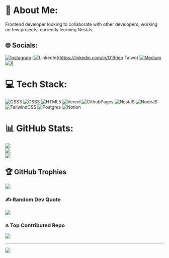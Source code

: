 # 💫 About Me:
Frontend developer looking to collaborate with other developers, working on few projects, currently learning NestJs


## 🌐 Socials:
[![Instagram](https://img.shields.io/badge/Instagram-%23E4405F.svg?logo=Instagram&logoColor=white)](https://instagram.com/obrien_adedapo) [![LinkedIn](https://img.shields.io/badge/LinkedIn-%230077B5.svg?logo=linkedin&logoColor=white)](https://linkedin.com/in/O'Brien Taiwo) [![Medium](https://img.shields.io/badge/Medium-12100E?logo=medium&logoColor=white)](https://medium.com/@Obrienadedapo) [![X](https://img.shields.io/badge/X-black.svg?logo=X&logoColor=white)](https://x.com/AdedapoBrien) 

# 💻 Tech Stack:
![CSS3](https://img.shields.io/badge/css3-%231572B6.svg?style=for-the-badge&logo=css3&logoColor=white) ![CSS3](https://img.shields.io/badge/css3-%231572B6.svg?style=for-the-badge&logo=css3&logoColor=white) ![HTML5](https://img.shields.io/badge/html5-%23E34F26.svg?style=for-the-badge&logo=html5&logoColor=white) ![Vercel](https://img.shields.io/badge/vercel-%23000000.svg?style=for-the-badge&logo=vercel&logoColor=white) ![GithubPages](https://img.shields.io/badge/github%20pages-121013?style=for-the-badge&logo=github&logoColor=white) ![NestJS](https://img.shields.io/badge/nestjs-%23E0234E.svg?style=for-the-badge&logo=nestjs&logoColor=white) ![NodeJS](https://img.shields.io/badge/node.js-6DA55F?style=for-the-badge&logo=node.js&logoColor=white) ![TailwindCSS](https://img.shields.io/badge/tailwindcss-%2338B2AC.svg?style=for-the-badge&logo=tailwind-css&logoColor=white) ![Postgres](https://img.shields.io/badge/postgres-%23316192.svg?style=for-the-badge&logo=postgresql&logoColor=white) ![Notion](https://img.shields.io/badge/Notion-%23000000.svg?style=for-the-badge&logo=notion&logoColor=white)
# 📊 GitHub Stats:
![](https://github-readme-stats.vercel.app/api?username=CodeEnthusiast09&theme=vue-dark&hide_border=false&include_all_commits=true&count_private=true)<br/>
![](https://github-readme-streak-stats.herokuapp.com/?user=CodeEnthusiast09&theme=vue-dark&hide_border=false)<br/>
![](https://github-readme-stats.vercel.app/api/top-langs/?username=CodeEnthusiast09&theme=vue-dark&hide_border=false&include_all_commits=true&count_private=true&layout=compact)

## 🏆 GitHub Trophies
![](https://github-profile-trophy.vercel.app/?username=CodeEnthusiast09&theme=radical&no-frame=false&no-bg=false&margin-w=4)

### ✍️ Random Dev Quote
![](https://quotes-github-readme.vercel.app/api?type=horizontal&theme=radical)

### 🔝 Top Contributed Repo
![](https://github-contributor-stats.vercel.app/api?username=CodeEnthusiast09&limit=5&theme=dark&combine_all_yearly_contributions=true)

---
[![](https://visitcount.itsvg.in/api?id=CodeEnthusiast09&icon=0&color=1)](https://visitcount.itsvg.in)

<!-- Proudly created with GPRM ( https://gprm.itsvg.in ) -->
